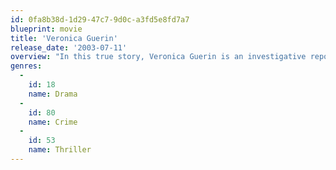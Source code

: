 ```yaml
---
id: 0fa8b38d-1d29-47c7-9d0c-a3fd5e8fd7a7
blueprint: movie
title: 'Veronica Guerin'
release_date: '2003-07-11'
overview: "In this true story, Veronica Guerin is an investigative reporter for an Irish newspaper. As the drug trade begins to bleed into the mainstream, Guerin decides to take on and expose those responsible. Beginning at the bottom with addicts, Guerin then gets in touch with John Traynor, a paranoid informant. Not without some prodding, Traynor leads her to John Gilligan, the ruthless head of the operation, who does not take kindly to Guerin's nosing."
genres:
  -
    id: 18
    name: Drama
  -
    id: 80
    name: Crime
  -
    id: 53
    name: Thriller
---
```

